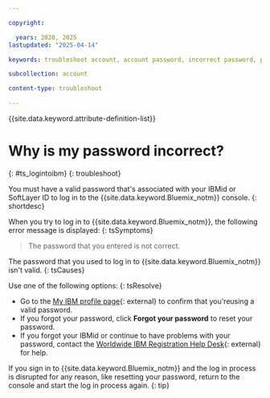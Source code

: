 ```yaml
---

copyright:

  years: 2020, 2025
lastupdated: "2025-04-14"

keywords: troubleshoot account, account password, incorrect password, password help

subcollection: account

content-type: troubleshoot

---
```


{{site.data.keyword.attribute-definition-list}}

# Why is my password incorrect?
{: #ts_logintoibm}
{: troubleshoot}

You must have a valid password that's associated with your IBMid or SoftLayer ID to log in to the {{site.data.keyword.Bluemix_notm}} console.
{: shortdesc}


When you try to log in to {{site.data.keyword.Bluemix_notm}}, the following error message is displayed:
{: tsSymptoms}

> The password that you entered is not correct.

The password that you used to log in to {{site.data.keyword.Bluemix_notm}} isn't valid.
{: tsCauses}

Use one of the following options:
{: tsResolve}

* Go to the [My IBM profile page](https://myibm.ibm.com/dashboard/){: external} to confirm that you'reusing a valid password.
* If you forgot your password, click **Forgot your password** to reset your password.
* If you forgot your IBMid or continue to have problems with your password, contact the [Worldwide IBM Registration Help Desk](https://www.ibm.com/docs/en/ibmid){: external} for help.

If you sign in to {{site.data.keyword.Bluemix_notm}} and the log in process is disrupted for any reason, like resetting your password, return to the console and start the log in process again.
{: tip}
